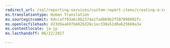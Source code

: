 ```yaml
---
redirect_url: /sql/reporting-services/custom-report-items/creating-a-custom-report-item-design-time-component
ms.translationtype: Human Translation
ms.sourcegitcommit: 6dccaff93a6c8b2374a1fad069b2f597898802fc
ms.openlocfilehash: d23d9aa697b6026326c1ec330a51d0a625660a3a
ms.contentlocale: ja-jp
ms.lasthandoff: 06/22/2017

---
```


